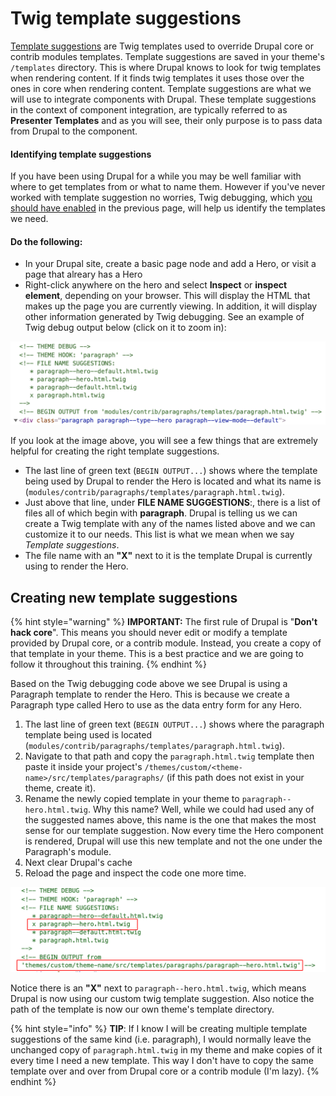 # Twig template suggestions

[Template suggestions](https://www.drupal.org/docs/8/theming/twig/working-with-twig-templates) are Twig templates used to override Drupal core or contrib modules templates. Template suggestions are saved in your theme's `/templates` directory. This is where Drupal knows to look for twig templates when rendering content. If it finds twig templates it uses those over the ones in core when rendering content.  Template suggestions are what we will use to integrate components with Drupal.  These template suggestions in the context of component integration, are typically referred to as **Presenter Templates** and as you will see, their only purpose is to pass data from Drupal to  the component.

#### Identifying template suggestions

If you have been using Drupal for a while you may be well familiar with where to get templates from or what to name them. However if you've never worked with template suggestion no worries, Twig debugging, which [you should have enabled](https://www.drupal.org/node/2598914) in the previous page, will help us identify the templates we need.

#### Do the following:

* In your Drupal site, create  a basic page node and add a Hero, or visit a page that alreary has a Hero
* Right-click anywhere on the hero and select **Inspect**  or **inspect element**, depending on your browser.  This will display the HTML that makes up the page you are currently viewing.  In addition, it will display other information generated by Twig debugging.  See an example of Twig debug output below \(click on it to zoom in\):

![Example of Paragraph template suggestions.](../.gitbook/assets/debug.png)

If you look at the image above, you will see a few things that are extremely helpful for creating the right template suggestions.

* The last line of green text \(`BEGIN OUTPUT...`\) shows where the template being used by Drupal to render the Hero is located and what its name is \(`modules/contrib/paragraphs/templates/paragraph.html.twig`\).
* Just above that line, under **FILE NAME SUGGESTIONS**:, there is a list of files all of which begin with **paragraph**. Drupal is telling us we can create a Twig template with any of the names listed above and we can customize it to our needs.  This list is what we mean when we say _Template suggestions_.
* The file name with an **"X"** next to it is the template Drupal is currently using to render the Hero.

## Creating new template suggestions <a id="creating-new-template-suggestions"></a>

{% hint style="warning" %}
**IMPORTANT:** The first rule of Drupal is "**Don't hack core**".  This means you should never edit or modify a template provided by Drupal core, or a contrib module.  Instead, you create a copy of that template in your theme.  This is a best practice and we are going to follow it throughout this training.
{% endhint %}

Based on the Twig debugging code above we see Drupal is using a Paragraph template to render the Hero.  This is because we create a Paragraph type called Hero to use as the data entry form for any Hero. 

1. The last line of green text \(`BEGIN OUTPUT...`\) shows where the paragraph template being used is located \(`modules/contrib/paragraphs/templates/paragraph.html.twig`\).
2. Navigate to that path and copy the `paragraph.html.twig` template then paste it inside your project's `/themes/custom/<theme-name>/src/templates/paragraphs/` \(if this path does not exist in your theme, create it\).
3. Rename the newly copied template in your theme to `paragraph--hero.html.twig`.  Why this name?  Well, while we could had used any of the suggested names above, this name is the one that makes the most sense for our template suggestion.  Now every time the Hero component is rendered, Drupal will use this new template and not the one under the Paragraph's module.
4. Next clear Drupal's cache
5. Reload the page and inspect the code one more time.

![Example of Twig debug after template suggestion was created.](../.gitbook/assets/debug-after.png)

Notice there is an **"X"** next to `paragraph--hero.html.twig`, which means Drupal is now using our custom twig template suggestion. Also notice the path of the template is now our own theme's template directory.

{% hint style="info" %}
**TIP**: If I know I will be creating multiple template suggestions of the same kind \(i.e. paragraph\), I would normally leave the unchanged copy of `paragraph.html.twig` in my theme and make copies of it every time I need a new template. This way I don't have to copy the same template over and over from Drupal core or a contrib module \(I'm lazy\).
{% endhint %}

